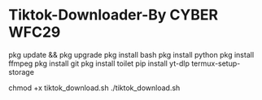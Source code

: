 # Tiktok-Downloader-By CYBER WFC29 
pkg update && pkg upgrade
pkg install bash
pkg install python
pkg install ffmpeg
pkg install git
pkg install toilet
pip install yt-dlp
termux-setup-storage

chmod +x tiktok_download.sh
./tiktok_download.sh
